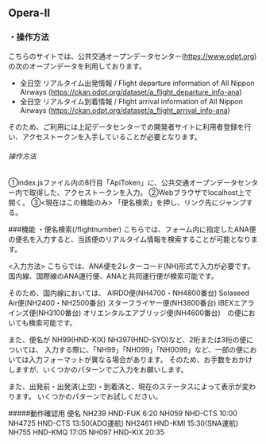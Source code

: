 ## __Opera-Ⅱ__


### ・操作方法

こちらのサイトでは、公共交通オープンデータセンター(https://www.odpt.org)の次のオープンデータを利用しております。

* 全日空 リアルタイム出発情報 / Flight departure information of All Nippon Airways (https://ckan.odpt.org/dataset/a_flight_departure_info-ana)
* 全日空 リアルタイム到着情報 / Flight arrival information of All Nippon Airways (https://ckan.odpt.org/dataset/a_flight_arrival_info-ana)

そのため、ご利用には上記データセンターでの開発者サイトに利用者登録を行い、アクセストークンを入手していることが必要となります。

###### 操作方法
①index.jsファイル内の8行目「ApiToken」に、公共交通オープンデータセンター内で取得した、アクセストークンを入力。
②Webブラウザでlocalhost上で開く。
③<現在はこの機能のみ> 「便名検索」を押し、リンク先にジャンプする。

###機能
・便名検索(/flightnumber)
こちらでは、フォーム内に指定したANA便の便名を入力すると、当該便のリアルタイム情報を検索することが可能となります。

<入力方法>
こちらでは、ANA便を2レターコード(NH)形式で入力が必要です。
国内線、国際線のANA運行便、ANAと共同運行便が検索可能です。

そのため、国内線においては、
AIRDO便(NH4700・NH4800番台)
Solaseed Air便(NH2400・NH2500番台)
スターフライヤー便(NH3800番台)
IBEXエアラインズ便(NH3100番台)
オリエンタルエアブリッジ便(NH4600番台)　の便においても検索可能です。

また、便名が NH99(HND-KIX) NH397(HND-SYO)など、2桁または3桁の便については、
入力する際に、「NH99」「NH099」「NH0099」など、一部の便においては入力フォーマットが異なる場合があります。
そのため、お手数をおかけしますが、いくつかのパターンでご入力をお願いします。


また、出発前・出発済(上空)・到着済と、現在のステータスによって表示が変わります。
いくつかのパターンでお試しください。

#####動作確認用 便名
NH239 HND-FUK 6:20
NH059 NHD-CTS 10:00
NH4725 HND-CTS 13:50(ADO運航)
NH2461 HND-KMI 15:30(SNA運航)
NH755 HND-KMQ 17:05
NH097 HND-KIX 20:35